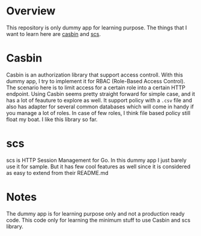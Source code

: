 # Overview

This repository is only dummy app for learning purpose.
The things that I want to learn here are [casbin](https://casbin.org/) and [scs](https://github.com/alexedwards/scs).

# Casbin 
Casbin is an authorization library that support access controll. With this dummy app, I try to implement it for RBAC (Role-Based Access Control).
The scenario here is to limit access for a certain role into a certain HTTP endpoint.
Using Casbin seems pretty straight forward for simple case, and it has a lot of feauture to explore as well.
It support policy with a `.csv` file and also has adapter for several common databases which will come in handy if you manage a lot of roles.
In case of few roles, I think file based policy still float my boat.
I like this library so far.

# scs
scs is HTTP Session Management for Go. In this dummy app I just barely use it for sample.
But it has few cool features as well since it is considered as easy to extend from their README.md

# Notes
The dummy app is for learning purpose only and not a production ready code. 
This code only for learning the minimum stuff to use Casbin and scs library.
